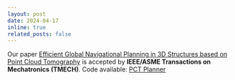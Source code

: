 ```yaml
---
layout: post
date: 2024-04-17
inline: true
related_posts: false
---
```


Our paper [Efficient Global Navigational Planning in 3D Structures based on Point Cloud Tomography](https://arxiv.org/abs/2403.07631) is accepted by **IEEE/ASME Transactions on Mechatronics (TMECH)**. Code available: [PCT Planner](https://github.com/byangw/PCT_planner)

